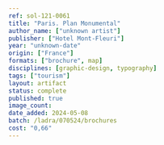 ```yaml
---
ref: sol-121-0061
title: "Paris. Plan Monumental"
author_name: ["unknown artist"]
publisher: ["Hotel Mont-Fleuri"]
year: "unknown-date"
origin: ["France"]
formats: ["brochure", map]
disciplines: [graphic-design, typography]
tags: ["tourism"]
layout: artifact
status: complete
published: true
image_count:
date_added: 2024-05-08
batch: /ladra/070524/brochures
cost: "0,66"
---
```

